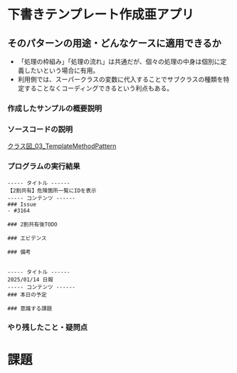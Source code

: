 # 下書きテンプレート作成亜アプリ
## そのパターンの用途・どんなケースに適用できるか
- 「処理の枠組み」「処理の流れ」は共通だが、個々の処理の中身は個別に定義したいという場合に有用。
- 利用側では、スーパークラスの変数に代入することでサブクラスの種類を特定することなくコーディングできるという利点もある。

### 作成したサンプルの概要説明

### ソースコードの説明
[クラス図_03_TemplateMethodPattern](https://app.diagrams.net/#G1tgGOTJkjeALWFz7hoxEG2k6krkbFmu5A#%7B%22pageId%22%3A%22y74tXuBabV9xnKSNwqQI%22%7D)

### プログラムの実行結果
```
----- タイトル ------
【2割共有】危険箇所一覧にIDを表示
----- コンテンツ ------
### Issue
- #3164

### 2割共有後TODO

### エビデンス

### 備考


----- タイトル ------
2025/01/14 日報
----- コンテンツ ------
### 本日の予定

### 意識する課題

```

### やり残したこと・疑問点


# 課題